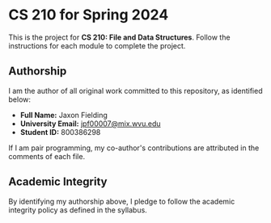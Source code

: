 # CS 210 for Spring 2024

This is the project for **CS 210: File and Data Structures**. Follow the instructions for each module to complete the project.

## Authorship

I am the author of all original work committed to this repository, as identified below:

+ **Full Name:** Jaxon Fielding
+ **University Email:** jpf00007@mix.wvu.edu
+ **Student ID:** 800386298

If I am pair programming, my co-author's contributions are attributed in the comments of each file.

## Academic Integrity

By identifying my authorship above, I pledge to follow the academic integrity policy as defined in the syllabus.